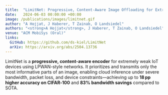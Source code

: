 ```yaml
---
title:  "LimitNet: Progressive, Content‑Aware Image Offloading for Extremely Weak Devices & Networks"
date:   2024-06-03 00:00:00 +00:00
image: /publications/images/limitnet.gif
author: "A Hojjat, J Haberer, T Zainab, O Landsiedel"
authors: "<strong>A Hojjat</strong>, J Haberer, T Zainab, O Landsiedel"
venue: "ACM MobiSys (Oral)"
links:
  GitHub: https://github.com/ds-kiel/LimitNet
  arXiv: https://arxiv.org/abs/2504.13736
---
```

LimitNet is a **progressive, content-aware encoder** for extremely weak IoT devices using LPWAN-style networks. It prioritizes and transmits only the most informative parts of an image, enabling cloud inference under severe bandwidth, packet loss, and device constraints—achieving up to **18 pp higher accuracy on CIFAR‑100** and **83% bandwidth savings** compared to SOTA. 